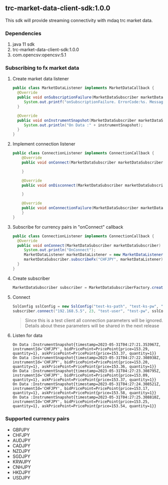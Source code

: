 ## trc-market-data-client-sdk:1.0.0

This sdk will provide streaming connectivity with mdaq trc market data.

### Dependencies

1. java 11 sdk
2. trc-market-data-client-sdk:1.0.0
3. com.opencsv:opencsv:5.1

### Subscribing to fx market data

1. Create market data listener

   ```java
   public class MarketDataListener implements MarketDataCallback {
     @Override
     public void onSubscriptionFailure(MarketDataSubscriber marketDataSubscriber, SubscriptionError subscriptionError, String s) {
        System.out.printf("onSubscriptionFailure. ErrorCode:%s. Message:%s", subscriptionError, s);
     }

     @Override
     public void onInstrumentSnapshot(MarketDataSubscriber marketDataSubscriber, InstrumentSnapshot instrumentSnapshot) {
        System.out.println("On Data :" + instrumentSnapshot);
     }
   }
   ```

2. Implement connection listener

   ```java
   public class ConnectionListener implements ConnectionCallback {
       @Override
       public void onConnect(MarketDataSubscriber marketDataSubscriber) {

       }

       @Override
       public void onDisconnect(MarketDataSubscriber marketDataSubscriber, ConnectionError connectionError, String s) {

       }

       @Override
       public void onConnectionFailure(MarketDataSubscriber marketDataSubscriber, SubscriptionError subscriptionError, String s) {
       }
   }
   ```

3. Subscribe for currency pairs in "onConnect" callback
   ```java
   public class ConnectionListener implements ConnectionCallback {
     @Override
     public void onConnect(MarketDataSubscriber marketDataSubscriber) {
        System.out.println("OnConnect");
        MarketDataListener marketDataListener = new MarketDataListener();
        marketDataSubscriber.subscribeFx("CHFJPY", marketDataListener);
     }
   }
   ```
4. Create subscriber
   ```java
   MarketDataSubscriber subscriber = MarketDataSubscriberFactory.createSubscriber();
   ```
5. Connect
   ```java
   SslConfig sslConfig = new SslConfig("test-ks-path", "test-ks-pw", "test-ts-path", "test-ts-pw");
   subscriber.connect("192.168.5.5", 23, "test-user", "test-pw", sslConfig, connectionListener);
   ```
   > Since this is a test client all connection parameters will be ignored. Details about these parameters will be shared in the next release
6. Listen for data
   ```
   On Data :InstrumentSnapshot{timestamp=2023-05-31T04:27:21.353967Z, instrumentId='CHFJPY', bidPricePoint=PricePoint{price=153.29, quantity=1}, askPricePoint=PricePoint{price=153.37, quantity=1}}
   On Data :InstrumentSnapshot{timestamp=2023-05-31T04:27:22.308938Z, instrumentId='CHFJPY', bidPricePoint=PricePoint{price=153.20, quantity=1}, askPricePoint=PricePoint{price=153.36, quantity=1}}
   On Data :InstrumentSnapshot{timestamp=2023-05-31T04:27:23.308795Z, instrumentId='CHFJPY', bidPricePoint=PricePoint{price=153.09, quantity=1}, askPricePoint=PricePoint{price=153.37, quantity=1}}
   On Data :InstrumentSnapshot{timestamp=2023-05-31T04:27:24.308521Z, instrumentId='CHFJPY', bidPricePoint=PricePoint{price=153.17, quantity=1}, askPricePoint=PricePoint{price=153.58, quantity=1}}
   On Data :InstrumentSnapshot{timestamp=2023-05-31T04:27:25.308810Z, instrumentId='CHFJPY', bidPricePoint=PricePoint{price=153.25, quantity=1}, askPricePoint=PricePoint{price=153.54, quantity=1}}
   ```
   <div style="page-break-after: always;"></div>

### Supported currency pairs

- GBPJPY
- CHFJPY
- AUDJPY
- CADJPY
- NZDJPY
- SGDJPY
- KRWJPY
- CNHJPY
- HKDJPY
- USDJPY
